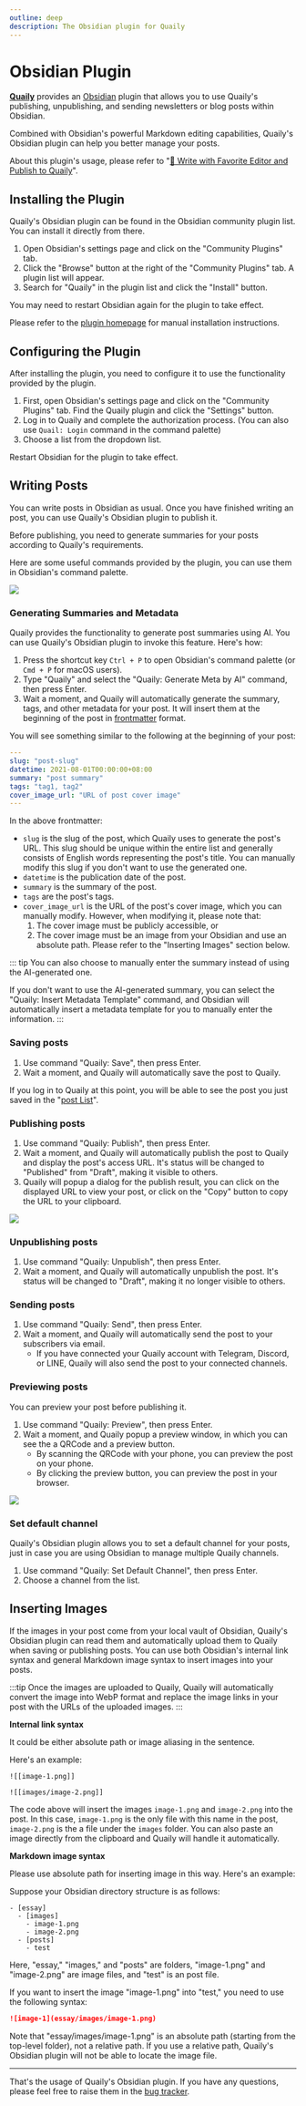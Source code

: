 ```yaml
---
outline: deep
description: The Obsidian plugin for Quaily
---
```


# Obsidian Plugin

**[Quaily](https://quaily.com "Quaily Official Website")** provides an [Obsidian](https://obsidian.md/) plugin that allows you to use Quaily's publishing, unpublishing, and sending newsletters or blog posts within Obsidian.

Combined with Obsidian's powerful Markdown editing capabilities, Quaily's Obsidian plugin can help you better manage your posts.

About this plugin's usage, please refer to "[📝 Write with Favorite Editor and Publish to Quaily](https://quaily.com/blog/p/write-with-favorite-editor-and-publish-to-quaily)".

## Installing the Plugin

Quaily's Obsidian plugin can be found in the Obsidian community plugin list. You can install it directly from there.

1. Open Obsidian's settings page and click on the "Community Plugins" tab.
2. Click the "Browse" button at the right of the "Community Plugins" tab. A plugin list will appear.
3. Search for "Quaily" in the plugin list and click the "Install" button.

You may need to restart Obsidian again for the plugin to take effect.

Please refer to the [plugin homepage](https://github.com/quailyquaily/obsidian-quail) for manual installation instructions.

## Configuring the Plugin

After installing the plugin, you need to configure it to use the functionality provided by the plugin.

1. First, open Obsidian's settings page and click on the "Community Plugins" tab. Find the Quaily plugin and click the "Settings" button.
2. Log in to Quaily and complete the authorization process. (You can also use `Quail: Login` command in the command palette)
3. Choose a list from the dropdown list.

Restart Obsidian for the plugin to take effect.

## Writing Posts

You can write posts in Obsidian as usual. Once you have finished writing an post, you can use Quaily's Obsidian plugin to publish it.

Before publishing, you need to generate summaries for your posts according to Quaily's requirements.

Here are some useful commands provided by the plugin, you can use them in Obsidian's command palette.

![](https://static.quail.ink/media/jo4uy0en.webp)


### Generating Summaries and Metadata

Quaily provides the functionality to generate post summaries using AI. You can use Quaily's Obsidian plugin to invoke this feature. Here's how:

1. Press the shortcut key `Ctrl + P` to open Obsidian's command palette (or `Cmd + P` for macOS users).
2. Type "Quaily" and select the "Quaily: Generate Meta by AI" command, then press Enter.
3. Wait a moment, and Quaily will automatically generate the summary, tags, and other metadata for your post. It will insert them at the beginning of the post in [frontmatter](https://jekyllrb.com/docs/front-matter/) format.

You will see something similar to the following at the beginning of your post:

```yaml
---
slug: "post-slug"
datetime: 2021-08-01T00:00:00+08:00
summary: "post summary"
tags: "tag1, tag2"
cover_image_url: "URL of post cover image"
---
```

In the above frontmatter:

- `slug` is the slug of the post, which Quaily uses to generate the post's URL. This slug should be unique within the entire list and generally consists of English words representing the post's title. You can manually modify this slug if you don't want to use the generated one.
- `datetime` is the publication date of the post.
- `summary` is the summary of the post.
- `tags` are the post's tags.
- `cover_image_url` is the URL of the post's cover image, which you can manually modify. However, when modifying it, please note that:
  1. The cover image must be publicly accessible, or
  2. The cover image must be an image from your Obsidian and use an absolute path. Please refer to the "Inserting Images" section below.

::: tip
You can also choose to manually enter the summary instead of using the AI-generated one.

If you don't want to use the AI-generated summary, you can select the "Quaily: Insert Metadata Template" command, and Obsidian will automatically insert a metadata template for you to manually enter the information.
:::

### Saving posts

1. Use command "Quaily: Save", then press Enter.
2. Wait a moment, and Quaily will automatically save the post to Quaily.

If you log in to Quaily at this point, you will be able to see the post you just saved in the "[post List](https://quaily.com/dashboard)".

### Publishing posts

1. Use command "Quaily: Publish", then press Enter.
2. Wait a moment, and Quaily will automatically publish the post to Quaily and display the post's access URL. It's status will be changed to "Published" from "Draft", making it visible to others.
3. Quaily will popup a dialog for the publish result, you can click on the displayed URL to view your post, or click on the "Copy" button to copy the URL to your clipboard.

![](https://static.quail.ink/media/q38uky74.webp)

### Unpublishing posts

1. Use command "Quaily: Unpublish", then press Enter.
2. Wait a moment, and Quaily will automatically unpublish the post. It's status will be changed to "Draft", making it no longer visible to others.

### Sending posts

1. Use command "Quaily: Send", then press Enter.
2. Wait a moment, and Quaily will automatically send the post to your subscribers via email.
   - If you have connected your Quaily account with Telegram, Discord, or LINE, Quaily will also send the post to your connected channels.

### Previewing posts

You can preview your post before publishing it.

1. Use command "Quaily: Preview", then press Enter.
2. Wait a moment, and Quaily popup a preview window, in which you can see the a QRCode and a preview button.
   - By scanning the QRCode with your phone, you can preview the post on your phone.
   - By clicking the preview button, you can preview the post in your browser.

![](https://static.quail.ink/media/16nuk707.webp)


### Set default channel

Quaily's Obsidian plugin allows you to set a default channel for your posts, just in case you are using Obsidian to manage multiple Quaily channels.

1. Use command "Quaily: Set Default Channel", then press Enter.
2. Choose a channel from the list.

## Inserting Images

If the images in your post come from your local vault of Obsidian, Quaily's Obsidian plugin can read them and automatically upload them to Quaily when saving or publishing posts.
You can use both Obsidian's internal link syntax and general Markdown image syntax to insert images into your posts.

:::tip
Once the images are uploaded to Quaily, Quaily will automatically convert the image into WebP format and replace the image links in your post with the URLs of the uploaded images.
:::

**Internal link syntax**

It could be either absolute path or image aliasing in the sentence.

Here's an example:

```
![[image-1.png]]

![[images/image-2.png]]
```

The code above will insert the images `image-1.png` and `image-2.png` into the post. In this case, `image-1.png` is the only file with this name in the post, `image-2.png` is the a file under the `images` folder.
You can also paste an image directly from the clipboard and Quaily will handle it automatically.

**Markdown image syntax**

Please use absolute path for inserting image in this way. Here's an example:

Suppose your Obsidian directory structure is as follows:

```
- [essay]
  - [images]
    - image-1.png
    - image-2.png
  - [posts]
    - test
```

Here, "essay," "images," and "posts" are folders, "image-1.png" and "image-2.png" are image files, and "test" is an post file.

If you want to insert the image "image-1.png" into "test," you need to use the following syntax:

```markdown
![image-1](essay/images/image-1.png)
```

Note that "essay/images/image-1.png" is an absolute path (starting from the top-level folder), not a relative path. If you use a relative path, Quaily's Obsidian plugin will not be able to locate the image file.

---

That's the usage of Quaily's Obsidian plugin. If you have any questions, please feel free to raise them in the [bug tracker](https://github.com/orgs/quailyquaily/projects/2/views/2).
